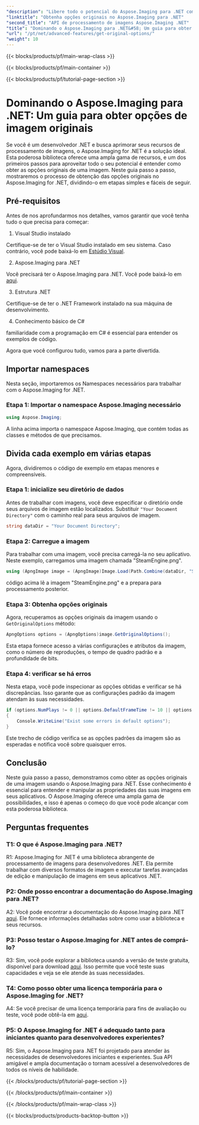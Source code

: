 ```yaml
---
"description": "Libere todo o potencial do Aspose.Imaging para .NET com nosso guia passo a passo para obter opções originais. Aprenda a trabalhar com imagens em seus aplicativos .NET com facilidade."
"linktitle": "Obtenha opções originais no Aspose.Imaging para .NET"
"second_title": "API de processamento de imagens Aspose.Imaging .NET"
"title": "Dominando o Aspose.Imaging para .NET&#58; Um guia para obter opções de imagem originais"
"url": "/pt/net/advanced-features/get-original-options/"
"weight": 10
---
```


{{< blocks/products/pf/main-wrap-class >}}

{{< blocks/products/pf/main-container >}}

{{< blocks/products/pf/tutorial-page-section >}}

# Dominando o Aspose.Imaging para .NET: Um guia para obter opções de imagem originais

Se você é um desenvolvedor .NET e busca aprimorar seus recursos de processamento de imagens, o Aspose.Imaging for .NET é a solução ideal. Esta poderosa biblioteca oferece uma ampla gama de recursos, e um dos primeiros passos para aproveitar todo o seu potencial é entender como obter as opções originais de uma imagem. Neste guia passo a passo, mostraremos o processo de obtenção das opções originais no Aspose.Imaging for .NET, dividindo-o em etapas simples e fáceis de seguir.

## Pré-requisitos

Antes de nos aprofundarmos nos detalhes, vamos garantir que você tenha tudo o que precisa para começar:

1. Visual Studio instalado

Certifique-se de ter o Visual Studio instalado em seu sistema. Caso contrário, você pode baixá-lo em [Estúdio Visual](https://visualstudio.microsoft.com/).

2. Aspose.Imaging para .NET

Você precisará ter o Aspose.Imaging para .NET. Você pode baixá-lo em [aqui](https://releases.aspose.com/imaging/net/).

3. Estrutura .NET

Certifique-se de ter o .NET Framework instalado na sua máquina de desenvolvimento.

4. Conhecimento básico de C#

familiaridade com a programação em C# é essencial para entender os exemplos de código.

Agora que você configurou tudo, vamos para a parte divertida.

## Importar namespaces

Nesta seção, importaremos os Namespaces necessários para trabalhar com o Aspose.Imaging for .NET.

### Etapa 1: Importar o namespace Aspose.Imaging necessário

```csharp
using Aspose.Imaging;
```

A linha acima importa o namespace Aspose.Imaging, que contém todas as classes e métodos de que precisamos.

## Divida cada exemplo em várias etapas

Agora, dividiremos o código de exemplo em etapas menores e compreensíveis.

### Etapa 1: inicialize seu diretório de dados

Antes de trabalhar com imagens, você deve especificar o diretório onde seus arquivos de imagem estão localizados. Substituir `"Your Document Directory"` com o caminho real para seus arquivos de imagem.

```csharp
string dataDir = "Your Document Directory";
```

### Etapa 2: Carregue a imagem

Para trabalhar com uma imagem, você precisa carregá-la no seu aplicativo. Neste exemplo, carregamos uma imagem chamada "SteamEngine.png".

```csharp
using (ApngImage image = (ApngImage)Image.Load(Path.Combine(dataDir, "SteamEngine.png")))
```

código acima lê a imagem "SteamEngine.png" e a prepara para processamento posterior.

### Etapa 3: Obtenha opções originais

Agora, recuperamos as opções originais da imagem usando o `GetOriginalOptions` método:

```csharp
ApngOptions options = (ApngOptions)image.GetOriginalOptions();
```

Esta etapa fornece acesso a várias configurações e atributos da imagem, como o número de reproduções, o tempo de quadro padrão e a profundidade de bits.

### Etapa 4: verificar se há erros

Nesta etapa, você pode inspecionar as opções obtidas e verificar se há discrepâncias. Isso garante que as configurações padrão da imagem atendam às suas necessidades.

```csharp
if (options.NumPlays != 0 || options.DefaultFrameTime != 10 || options.BitDepth != 8)
{
    Console.WriteLine("Exist some errors in default options");
}
```

Este trecho de código verifica se as opções padrões da imagem são as esperadas e notifica você sobre quaisquer erros.

## Conclusão

Neste guia passo a passo, demonstramos como obter as opções originais de uma imagem usando o Aspose.Imaging para .NET. Esse conhecimento é essencial para entender e manipular as propriedades das suas imagens em seus aplicativos. O Aspose.Imaging oferece uma ampla gama de possibilidades, e isso é apenas o começo do que você pode alcançar com esta poderosa biblioteca.

## Perguntas frequentes

### T1: O que é Aspose.Imaging para .NET?

R1: Aspose.Imaging for .NET é uma biblioteca abrangente de processamento de imagens para desenvolvedores .NET. Ela permite trabalhar com diversos formatos de imagem e executar tarefas avançadas de edição e manipulação de imagens em seus aplicativos .NET.

### P2: Onde posso encontrar a documentação do Aspose.Imaging para .NET?

A2: Você pode encontrar a documentação do Aspose.Imaging para .NET [aqui](https://reference.aspose.com/imaging/net/). Ele fornece informações detalhadas sobre como usar a biblioteca e seus recursos.

### P3: Posso testar o Aspose.Imaging for .NET antes de comprá-lo?

R3: Sim, você pode explorar a biblioteca usando a versão de teste gratuita, disponível para download [aqui](https://releases.aspose.com/). Isso permite que você teste suas capacidades e veja se ele atende às suas necessidades.

### T4: Como posso obter uma licença temporária para o Aspose.Imaging for .NET?

A4: Se você precisar de uma licença temporária para fins de avaliação ou teste, você pode obtê-la em [aqui](https://purchase.aspose.com/temporary-license/).

### P5: O Aspose.Imaging for .NET é adequado tanto para iniciantes quanto para desenvolvedores experientes?

R5: Sim, o Aspose.Imaging para .NET foi projetado para atender às necessidades de desenvolvedores iniciantes e experientes. Sua API amigável e ampla documentação o tornam acessível a desenvolvedores de todos os níveis de habilidade.

{{< /blocks/products/pf/tutorial-page-section >}}

{{< /blocks/products/pf/main-container >}}

{{< /blocks/products/pf/main-wrap-class >}}

{{< blocks/products/products-backtop-button >}}